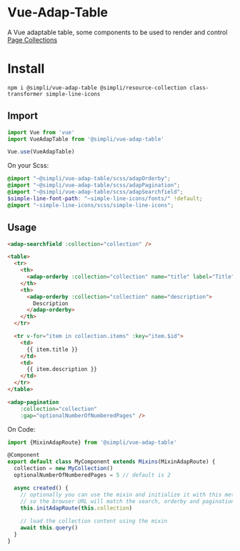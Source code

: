 # Vue-Adap-Table

A Vue adaptable table, some components to be used to render and control [Page Collections](https://github.com/simplitech/resource-collection)

# Install
```
npm i @simpli/vue-adap-table @simpli/resource-collection class-transformer simple-line-icons
```

## Import
```typescript
import Vue from 'vue'
import VueAdapTable from '@simpli/vue-adap-table'

Vue.use(VueAdapTable)
```
On your Scss:
```scss
@import "~@simpli/vue-adap-table/scss/adapOrderby";
@import "~@simpli/vue-adap-table/scss/adapPagination";
@import "~@simpli/vue-adap-table/scss/adapSearchfield";
$simple-line-font-path: "~simple-line-icons/fonts/" !default;
@import "~simple-line-icons/scss/simple-line-icons";
```

## Usage
```html
<adap-searchfield :collection="collection" />

<table>
  <tr>
    <th>
      <adap-orderby :collection="collection" name="title" label="Title" />
    </th>
    <th>
      <adap-orderby :collection="collection" name="description">
        Description
      </adap-orderby>
    </th>
  </tr>

  <tr v-for="item in collection.items" :key="item.$id">
    <td>
      {{ item.title }}
    </td>
    <td>
      {{ item.description }}
    </td>
  </tr>
</table>

<adap-pagination
    :collection="collection"
    :gap="optionalNumberOfNumberedPages" />
```
On Code:
```typescript
import {MixinAdapRoute} from '@simpli/vue-adap-table'

@Component
export default class MyComponent extends Mixins(MixinAdapRoute) {
  collection = new MyCollection()
  optionalNumberOfNumberedPages = 5 // default is 2

  async created() {
    // optionally you can use the mixin and initialize it with this method
    // so the browser URL will match the search, orderby and pagination properties
    this.initAdapRoute(this.collection)
    
    // load the collection content using the mixin
    await this.query()
  }
}
```
